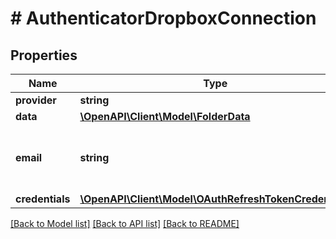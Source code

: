 # # AuthenticatorDropboxConnection

## Properties

Name | Type | Description | Notes
------------ | ------------- | ------------- | -------------
**provider** | **string** |  |
**data** | [**\OpenAPI\Client\Model\FolderData**](FolderData.md) |  |
**email** | **string** | The email of the Dropbox account this is for |
**credentials** | [**\OpenAPI\Client\Model\OAuthRefreshTokenCredentials**](OAuthRefreshTokenCredentials.md) |  |

[[Back to Model list]](../../README.md#models) [[Back to API list]](../../README.md#endpoints) [[Back to README]](../../README.md)

